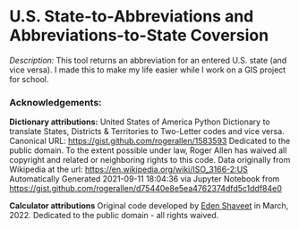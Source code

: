 # U.S. State-to-Abbreviations and Abbreviations-to-State Coversion
*Description:* This tool returns an abbreviation for an entered U.S. state (and vice versa). I made this to make my life easier while I work on a GIS project for school.

### Acknowledgements:
**Dictionary attributions:**
United States of America Python Dictionary to translate States,
Districts & Territories to Two-Letter codes and vice versa.
Canonical URL: https://gist.github.com/rogerallen/1583593
Dedicated to the public domain.  To the extent possible under law, Roger Allen has waived all copyright and related or neighboring rights to this code.  Data originally from Wikipedia at the url: https://en.wikipedia.org/wiki/ISO_3166-2:US
Automatically Generated 2021-09-11 18:04:36 via Jupyter Notebook from https://gist.github.com/rogerallen/d75440e8e5ea4762374dfd5c1ddf84e0 

**Calculator attributions**
Original code developed by [Eden Shaveet](mailto:eden.shaveet@tufts.edu) in March, 2022.
Dedicated to the public domain - all rights waived.
